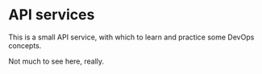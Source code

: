 # API services

This is a small API service, with which to learn and practice some DevOps concepts.

Not much to see here, really.
